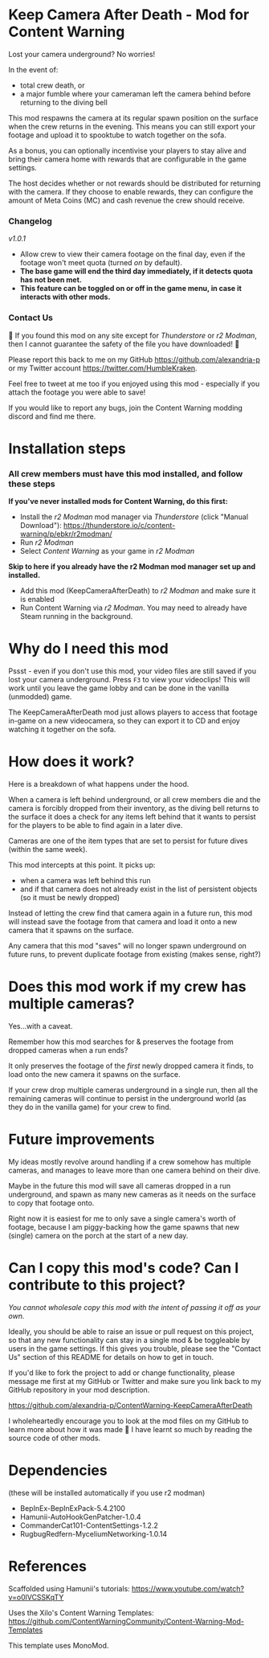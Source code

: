 # Keep Camera After Death - Mod for Content Warning

Lost your camera underground? No worries!

In the event of:
- total crew death, or
- a major fumble where your cameraman left the camera behind before returning to the diving bell

This mod respawns the camera at its regular spawn position on the surface when the crew returns in the evening. This means you can still export your footage and upload it to spooktube to watch together on the sofa.

As a bonus, you can optionally incentivise your players to stay alive and bring their camera home with rewards that are configurable in the game settings.

The host decides whether or not rewards should be distributed for returning with the camera. If they choose to enable rewards, they can configure the amount of Meta Coins (MC) and cash revenue the crew should receive.

### Changelog

*v1.0.1*
- Allow crew to view their camera footage on the final day, even if the footage won't meet quota (turned *on* by default).
- **The base game will end the third day immediately, if it detects quota has not been met.**
- **This feature can be toggled on or off in the game menu, in case it interacts with other mods.**

### Contact Us

🚨 If you found this mod on any site except for *Thunderstore* or *r2 Modman*, then I cannot guarantee the safety of the file you have downloaded! 🚨

Please report this back to me on my GitHub https://github.com/alexandria-p or my Twitter account https://twitter.com/HumbleKraken.

Feel free to tweet at me too if you enjoyed using this mod - especially if you attach the footage you were able to save!

If you would like to report any bugs, join the Content Warning modding discord and find me there.

# Installation steps

### All crew members must have this mod installed, and follow these steps

**If you've never installed mods for Content Warning, do this first:**
* Install the *r2 Modman* mod manager via *Thunderstore* (click "Manual Download"): https://thunderstore.io/c/content-warning/p/ebkr/r2modman/
* Run *r2 Modman*
* Select *Content Warning* as your game in *r2 Modman*

**Skip to here if you already have the r2 Modman mod manager set up and installed.**
* Add this mod (KeepCameraAfterDeath) to *r2 Modman* and make sure it is enabled
* Run Content Warning via *r2 Modman*. You may need to already have Steam running in the background.

# Why do I need this mod

Pssst - even if you don't use this mod, your video files are still saved if you lost your camera underground. Press `F3` to view your videoclips! This will work until you leave the game lobby and can be done in the vanilla (unmodded) game.

The KeepCameraAfterDeath mod just allows players to access that footage in-game on a new videocamera, so they can export it to CD and enjoy watching it together on the sofa.

# How does it work?

Here is a breakdown of what happens under the hood.

When a camera is left behind underground, or all crew members die and the camera is forcibly dropped from their inventory, as the diving bell returns to the surface it does a check for any items left behind that it wants to persist for the players to be able to find again in a later dive.

Cameras are one of the item types that are set to persist for future dives (within the same week).

This mod intercepts at this point. It picks up:
- when a camera was left behind this run
- and if that camera does not already exist in the list of persistent objects (so it must be newly dropped)

Instead of letting the crew find that camera again in a future run, this mod will instead save the footage from that camera and load it onto a new camera that it spawns on the surface.

Any camera that this mod "saves" will no longer spawn underground on future runs, to prevent duplicate footage from existing (makes sense, right?)

# Does this mod work if my crew has multiple cameras?

Yes...with a caveat.

Remember how this mod searches for & preserves the footage from dropped cameras when a run ends?

It only preserves the footage of the *first* newly dropped camera it finds, to load onto the new camera it spawns on the surface.

If your crew drop multiple cameras underground in a single run, then all the remaining cameras will continue to persist in the underground world (as they do in the vanilla game) for your crew to find.

# Future improvements

My ideas mostly revolve around handling if a crew somehow has multiple cameras, and manages to leave more than one camera behind on their dive. 

Maybe in the future this mod will save all cameras dropped in a run underground, and spawn as many new cameras as it needs on the surface to copy that footage onto. 

Right now it is easiest for me to only save a single camera's worth of footage, because I am piggy-backing how the game spawns that new (single) camera on the porch at the start of a new day.

# Can I copy this mod's code? Can I contribute to this project?

*You cannot wholesale copy this mod with the intent of passing it off as your own.*

Ideally, you should be able to raise an issue or pull request on this project, so that any new functionality can stay in a single mod & be toggleable by users in the game settings. If this gives you trouble, please see the "Contact Us" section of this README for details on how to get in touch.

If you'd like to fork the project to add or change functionality, please message me first at my GitHub or Twitter and make sure you link back to my GitHub repository in your mod description.

https://github.com/alexandria-p/ContentWarning-KeepCameraAfterDeath

I wholeheartedly encourage you to look at the mod files on my GitHub to learn more about how it was made 💝 I have learnt so much by reading the source code of other mods.

# Dependencies 
(these will be installed automatically if you use r2 modman)
- BepInEx-BepInExPack-5.4.2100
- Hamunii-AutoHookGenPatcher-1.0.4
- CommanderCat101-ContentSettings-1.2.2
- RugbugRedfern-MyceliumNetworking-1.0.14

# References

Scaffolded using Hamunii's tutorials: https://www.youtube.com/watch?v=o0lVCSSKqTY

Uses the Xilo's Content Warning Templates: https://github.com/ContentWarningCommunity/Content-Warning-Mod-Templates

This template uses MonoMod. 
